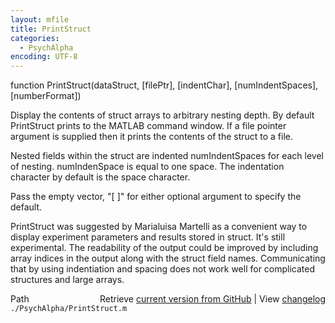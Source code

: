 ```yaml
---
layout: mfile
title: PrintStruct
categories:
  - PsychAlpha
encoding: UTF-8
---
```


function PrintStruct\(dataStruct, \[filePtr\], \[indentChar\], \[numIndentSpaces\], \[numberFormat\]\)

Display the contents of struct arrays to arbitrary nesting depth.  By
default PrintStruct prints to the MATLAB command window. If a file
pointer argument is supplied then it prints the contents of the struct
to a file.

Nested fields within the struct are indented numIndentSpaces for each level
of nesting.  numIndenSpace is equal to one space.  The indentation character
by default is the space character.

Pass the empty vector, "\[ \]" for either optional argument to specify
the default.

PrintStruct was suggested by Marialuisa Martelli as a convenient way to
display experiment parameters and results stored in struct. It's still
experimental.  The readability of the output could be improved by
including array indices in the output along with the struct field  names.
Communicating that by using indentiation and spacing does not work well
for complicated structures and large arrays.



<div class="code_header" style="text-align:right;">
  <span style="float:left;">Path&nbsp;&nbsp;</span> <span class="counter">Retrieve <a href=
  "https://raw.github.com/Psychtoolbox-3/Psychtoolbox-3/beta/./PsychAlpha/PrintStruct.m">current version from GitHub</a> | View <a href=
  "https://github.com/Psychtoolbox-3/Psychtoolbox-3/commits/beta/./PsychAlpha/PrintStruct.m">changelog</a></span>
</div>
<div class="code">
  <code>./PsychAlpha/PrintStruct.m</code>
</div>
